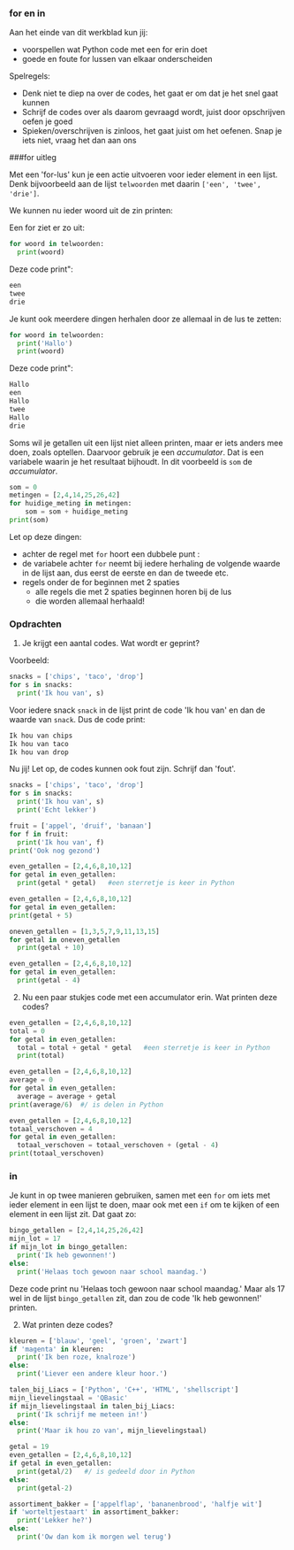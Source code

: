 ### for en in

Aan het einde van dit werkblad kun jij:

- voorspellen wat Python code met een for erin doet
- goede en foute for lussen van elkaar onderscheiden

Spelregels:

- Denk niet te diep na over de codes, het gaat er om dat je het snel gaat kunnen
- Schrijf de codes over als daarom gevraagd wordt, juist door opschrijven oefen je goed
- Spieken/overschrijven is zinloos, het gaat juist om het oefenen. Snap je iets niet, vraag het dan aan ons

###for uitleg

Met een 'for-lus' kun je een actie uitvoeren voor ieder element in een lijst. Denk bijvoorbeeld aan de lijst `telwoorden` met daarin `['een', 'twee', 'drie']`.

We kunnen nu ieder woord uit de zin printen:

Een for ziet er zo uit:

```python
for woord in telwoorden:
  print(woord)
```
Deze code print":
```python
een
twee
drie
```

Je kunt ook meerdere dingen herhalen door ze allemaal in de lus te zetten:


```python
for woord in telwoorden:
  print('Hallo')
  print(woord)
```
Deze code print":
```python
Hallo
een
Hallo
twee
Hallo
drie
```

Soms wil je getallen uit een lijst niet alleen printen, maar er iets anders mee doen, zoals optellen. Daarvoor gebruik je een *accumulator*. Dat is een variabele waarin je  het resultaat bijhoudt. In dit voorbeeld is `som` de *accumulator*. 

```python
som = 0
metingen = [2,4,14,25,26,42]
for huidige_meting in metingen:
    som = som + huidige_meting
print(som)
```



Let op deze dingen:

- achter de regel met `for` hoort een dubbele punt :
- de variabele achter `for` neemt bij iedere herhaling de volgende waarde in de lijst aan, dus eerst de eerste en dan de tweede etc.
- regels onder de for beginnen met 2 spaties
  - alle regels die met 2 spaties beginnen horen bij de lus
  - die worden allemaal herhaald!

### Opdrachten

1) Je krijgt een aantal codes. Wat wordt er geprint? 

Voorbeeld:

```python
snacks = ['chips', 'taco', 'drop']
for s in snacks:
  print('Ik hou van', s)
```

Voor iedere snack `snack` in de lijst print de code 'Ik hou van' en dan de waarde van `snack`. Dus de code print: 

```python
Ik hou van chips
Ik hou van taco
Ik hou van drop
```

Nu jij! Let op, de codes kunnen ook fout zijn. Schrijf dan 'fout'.

```python
snacks = ['chips', 'taco', 'drop']
for s in snacks:
  print('Ik hou van', s)
  print('Echt lekker')
```

```python
fruit = ['appel', 'druif', 'banaan']
for f in fruit:
  print('Ik hou van', f)
print('Ook nog gezond')
```
```python
even_getallen = [2,4,6,8,10,12]
for getal in even_getallen:
  print(getal * getal)   #een sterretje is keer in Python
```
```python
even_getallen = [2,4,6,8,10,12]
for getal in even_getallen:
print(getal + 5)
```
```python
oneven_getallen = [1,3,5,7,9,11,13,15]
for getal in oneven_getallen
  print(getal + 10)
```
```python
even_getallen = [2,4,6,8,10,12]
for getal in even_getallen:
  print(getal - 4)
```

2) Nu een paar stukjes code met een accumulator erin. Wat printen deze codes?
```python
even_getallen = [2,4,6,8,10,12]
total = 0
for getal in even_getallen:
  total = total + getal * getal   #een sterretje is keer in Python
  print(total)
```
```python
even_getallen = [2,4,6,8,10,12]
average = 0
for getal in even_getallen:
  average = average + getal
print(average/6)  #/ is delen in Python
```
```python
even_getallen = [2,4,6,8,10,12]
totaal_verschoven = 4
for getal in even_getallen:
  totaal_verschoven = totaal_verschoven + (getal - 4)
print(totaal_verschoven)
```


### in

Je kunt in op twee manieren gebruiken, samen met een `for` om iets met ieder element in een lijst te doen, maar ook met een `if` om te kijken of een element in een lijst zit. Dat gaat zo:

```python
bingo_getallen = [2,4,14,25,26,42]
mijn_lot = 17
if mijn_lot in bingo_getallen:
  print('Ik heb gewonnen!')
else:
  print('Helaas toch gewoon naar school maandag.')
```

Deze code print nu 'Helaas toch gewoon naar school maandag.' Maar als 17 wel in de lijst `bingo_getallen` zit, dan zou de code 'Ik heb gewonnen!' printen.

2) Wat printen deze codes?

```python
kleuren = ['blauw', 'geel', 'groen', 'zwart']
if 'magenta' in kleuren:
  print('Ik ben roze, knalroze')
else:
  print('Liever een andere kleur hoor.')
```
```python
talen_bij_Liacs = ['Python', 'C++', 'HTML', 'shellscript']
mijn_lievelingstaal = 'QBasic'
if mijn_lievelingstaal in talen_bij_Liacs:
  print('Ik schrijf me meteen in!')
else:
  print('Maar ik hou zo van', mijn_lievelingstaal)
```
```python
getal = 19
even_getallen = [2,4,6,8,10,12]
if getal in even_getallen:
  print(getal/2)   #/ is gedeeld door in Python
else:
  print(getal-2)
```

```python
assortiment_bakker = ['appelflap', 'bananenbrood', 'halfje wit']
if 'worteltjestaart' in assortiment_bakker:
  print('Lekker he?')
else:
  print('Ow dan kom ik morgen wel terug')
```